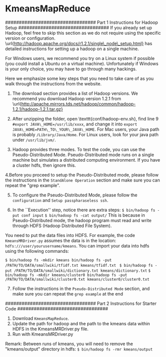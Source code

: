 # KmeansMapReduce
#################################
Part 1 Instructions for Hadoop Setup
#################################
If you already set up Hadoop, feel free to skip
this section as we do not require using the specific version or
configuration.
\url{http://hadoop.apache.org/docs/r1.2.1/single\_node\_setup.html}
has detailed instructions for setting up a hadoop on a single machine.

For Windows users, we recommend you try on a Linux system if possible
(you could install a Ubuntu on a virtual machine). Unfortunately if
Windows is your only choice, you may have to go through many hackings.

Here we emphasize some key steps that you need to take care of as you
walk through the instructions from the website.

1. The download section provides a list of Hadoop versions. We
recommend you download Hadoop version 1.2.1 from
\url{http://apache.mirrors.tds.net/hadoop/common/hadoop-1.2.1/hadoop-1.2.1.tar.gz}

2. After unzipping the folder, open \texttt{conf/hadoop-env.sh},
find line 9 `#export JAVA\_HOME=/usr/lib/xxxx`, and
change it into `export JAVA\_HOME=PATH\_TO\_YOUR\_JAVA\_HOME`. For Mac users, 
your Java path is probably `/Library/Java/Home`. For Linux users, look for
your java path under `/usr/lib/jvm/`.

3. Hadoop provides three modes. To test the code, you can use the
Pseudo-Distributed Mode. Pseudo-Distributed mode runs on a single
machine but simulates a distributed computing environment. If you 
have a cluster hdfs, then ignore this.

4.Before you proceed to setup the Pseudo-Distributed mode,
please follow the instructions in the ``StandAlone Operation``
section and make sure you can repeat the "grep example".

5. To configure the Pseudo-Distributed Mode, please follow the
`configuration` and `Setup passpharaseless ssh`.

6. In the ``Execution'' step, notice there are extra steps:
`$ bin/hadoop fs -put conf input`
`$ bin/hadoop fs -cat output/`
This is because in Pseudo-Distributed mode, the hadoop
program must read and write through HDFS (Hadoop Distributed File
System).  

You need to put the data files into HDFS. For
example, the code `KmeansMRDriver.py` assumes the data is in the location:
`hdfs:///user/yourusername/kmeans`. You can import your data
into hdfs using the following commands:

`$ bin/hadoop fs -mkdir kmeans bin/hadoop fs -put /PATH/TO/DATA/smallwiki/tfidf.txt kmeans/tfidf.txt `
`$ bin/hadoop fs -put /PATH/TO/DATA/smallwiki/dictionary.txt kmeans/dictionary.txt`
`$ bin/hadoop fs -mkdir kmeans/cluster0 bin/hadoop fs -put /PATH/TO/DATA/smallwiki/cluster0.txt kmeans/cluster0/cluster0.txt`

7. Follow the instructions in the `Pseudo-Distributed Mode` section, and make sure you can repeat the `grep example` at
the end

#################################
Part 2 Instructions for Starter Code
#################################
1. Download `KmeansMapReduce`.
2. Update the path for hadoop and the path to the kmeans data within HDFS
   in the KmeansMRDriver.py file.
3. Run with  KmeansMRDriver.py

Remark: 
Between runs of kmeans, you will need to
remove the "kmeans/output" directory in hdfs:
`$ bin/hadoop fs -rmr kmeans/output`

